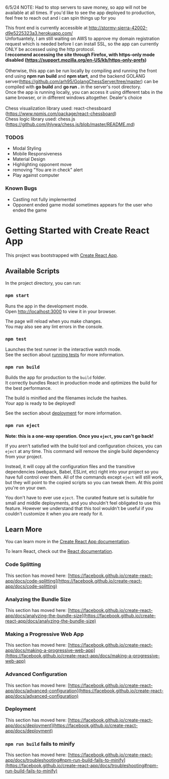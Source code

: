 6/5/24 NOTE: Had to stop servers to save money, so app will not be available at all times. If you'd like to see the app deployed to production, feel free to reach out and i can spin things up for you

This front end is currently accessible at http://stormy-sierra-42002-d9e5225323a3.herokuapp.com/ <br/>
Unfortuantely, I am still waiting on AWS to approve my domain registration request which is needed before I can install SSL, so the app can currently ONLY be accessed using the http protocol.<br/> **I reccomend accessing the site through Firefox, with https-only mode disabled (https://support.mozilla.org/en-US/kb/https-only-prefs)** 
<br/><br/>
Otherwise, this app can be run locally by compiling and running the front end using **npm run build** and **npm start**, and the backend GOLANG server(https://github.com/arh95/GolangChessServer/tree/master) can be compiled with **go build** and **go run .** in the server's root directory.<br/> Once the app is running locally, you can access it using different tabs in the same browser, or in different windows altogether. Dealer's choice
<br/><br/>
Chess visualization library used: react-chessboard (https://www.npmjs.com/package/react-chessboard)<br/>
Chess logic library used: chess.js (https://github.com/jhlywa/chess.js/blob/master/README.md)

### TODOS
- Modal Styling
- Mobile Responsiveness
- Material Design
- Highlighting opponent move
- removing "You are in check" alert
- Play against computer

### Known Bugs
  - Castling not fully implemented
  - Opponent ended game modal sometimes appears for the user who ended the game




# Getting Started with Create React App

This project was bootstrapped with [Create React App](https://github.com/facebook/create-react-app).

## Available Scripts

In the project directory, you can run:

### `npm start`

Runs the app in the development mode.\
Open [http://localhost:3000](http://localhost:3000) to view it in your browser.

The page will reload when you make changes.\
You may also see any lint errors in the console.

### `npm test`

Launches the test runner in the interactive watch mode.\
See the section about [running tests](https://facebook.github.io/create-react-app/docs/running-tests) for more information.

### `npm run build`

Builds the app for production to the `build` folder.\
It correctly bundles React in production mode and optimizes the build for the best performance.

The build is minified and the filenames include the hashes.\
Your app is ready to be deployed!

See the section about [deployment](https://facebook.github.io/create-react-app/docs/deployment) for more information.

### `npm run eject`

**Note: this is a one-way operation. Once you `eject`, you can't go back!**

If you aren't satisfied with the build tool and configuration choices, you can `eject` at any time. This command will remove the single build dependency from your project.

Instead, it will copy all the configuration files and the transitive dependencies (webpack, Babel, ESLint, etc) right into your project so you have full control over them. All of the commands except `eject` will still work, but they will point to the copied scripts so you can tweak them. At this point you're on your own.

You don't have to ever use `eject`. The curated feature set is suitable for small and middle deployments, and you shouldn't feel obligated to use this feature. However we understand that this tool wouldn't be useful if you couldn't customize it when you are ready for it.

## Learn More

You can learn more in the [Create React App documentation](https://facebook.github.io/create-react-app/docs/getting-started).

To learn React, check out the [React documentation](https://reactjs.org/).

### Code Splitting

This section has moved here: [https://facebook.github.io/create-react-app/docs/code-splitting](https://facebook.github.io/create-react-app/docs/code-splitting)

### Analyzing the Bundle Size

This section has moved here: [https://facebook.github.io/create-react-app/docs/analyzing-the-bundle-size](https://facebook.github.io/create-react-app/docs/analyzing-the-bundle-size)

### Making a Progressive Web App

This section has moved here: [https://facebook.github.io/create-react-app/docs/making-a-progressive-web-app](https://facebook.github.io/create-react-app/docs/making-a-progressive-web-app)

### Advanced Configuration

This section has moved here: [https://facebook.github.io/create-react-app/docs/advanced-configuration](https://facebook.github.io/create-react-app/docs/advanced-configuration)

### Deployment

This section has moved here: [https://facebook.github.io/create-react-app/docs/deployment](https://facebook.github.io/create-react-app/docs/deployment)

### `npm run build` fails to minify

This section has moved here: [https://facebook.github.io/create-react-app/docs/troubleshooting#npm-run-build-fails-to-minify](https://facebook.github.io/create-react-app/docs/troubleshooting#npm-run-build-fails-to-minify)
